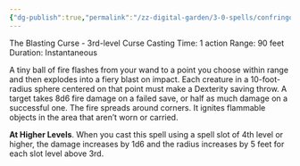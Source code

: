 ```yaml
---
{"dg-publish":true,"permalink":"/zz-digital-garden/3-0-spells/confringo-dark/"}
---
```


The Blasting Curse - 3rd-level Curse
Casting Time: 1 action
Range: 90 feet
Duration: Instantaneous

A tiny ball of fire flashes from your wand to a point you choose within range and then explodes into a fiery blast on impact. Each creature in a 10-foot-radius sphere centered on that point must make a Dexterity saving throw. A target takes 8d6 fire damage on a failed save, or half as much damage on a successful one. The fire spreads around corners. It ignites flammable objects in the area that aren’t worn or carried.

**At Higher Levels**. When you cast this spell using a spell slot of 4th level or higher, the damage increases by 1d6 and the radius increases by 5 feet for each slot level above 3rd.